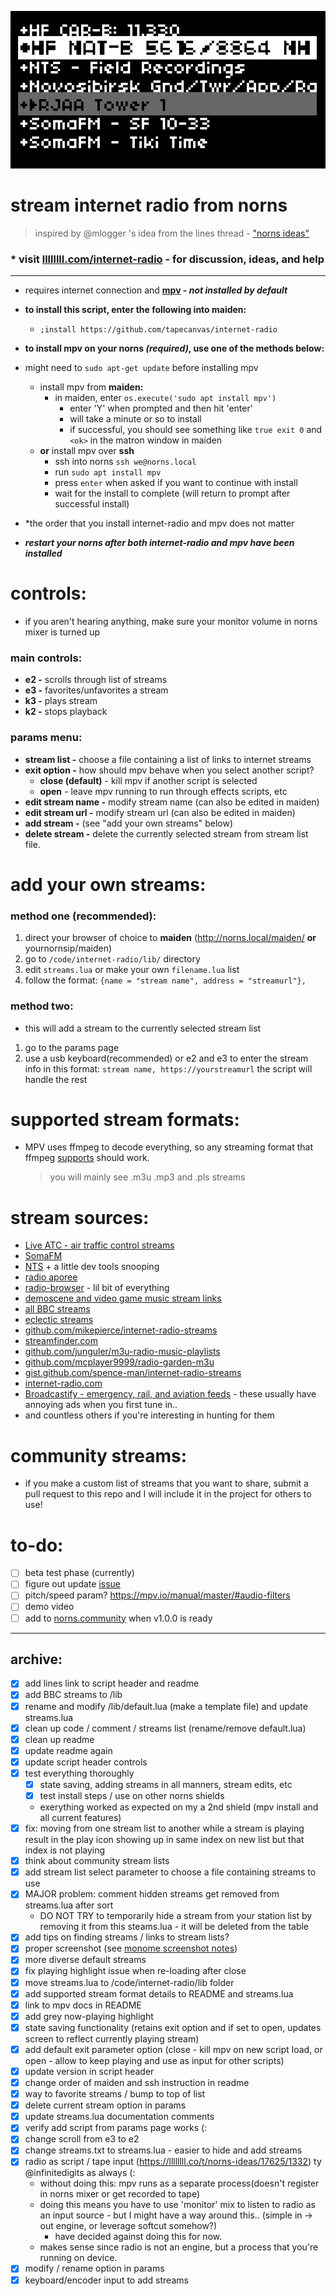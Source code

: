 ![currentscreenshot](screenshot.png)
# stream internet radio from norns
> inspired by @mlogger 's idea from the lines thread - ["norns ideas"](https://llllllll.co/t/norns-ideas/17625/1328)

### * visit [llllllll.com/internet-radio](https://llllllll.co/t/internet-radio/66152) - for discussion, ideas, and help  

---
- requires internet connection and **[mpv](https://mpv.io/) - _not installed by default_**
 
- **to install this script, enter the following into maiden:**
  - `;install https://github.com/tapecanvas/internet-radio`

- **to install mpv on your norns _(required)_, use one of the methods below:**
- might need to `sudo apt-get update` before installing mpv
    - install mpv from **maiden:**
        - in maiden, enter `os.execute('sudo apt install mpv')`
          - enter 'Y' when prompted and then hit 'enter'
          - will take a minute or so to install
          - if successful, you should see something like `true exit 0` and `<ok>` in the matron window in maiden
    - **or** install mpv over **ssh**
        - ssh into norns `ssh we@norns.local`
        - run `sudo apt install mpv`
        - press `enter` when asked if you want to continue with install
        - wait for the install to complete (will return to prompt after successful install)

- *the order that you install internet-radio and mpv does not matter
- **_restart your norns after both internet-radio and mpv have been installed_**

# controls:
- if you aren't hearing anything, make sure your monitor volume in norns mixer is turned up
### main controls:
- **e2 -** scrolls through list of streams
- **e3 -** favorites/unfavorites a stream
- **k3 -** plays stream
- **k2 -** stops playback

### params menu:
- **stream list -** choose a file containing a list of links to internet streams
- **exit option -** how should mpv behave when you select another script?
  - **close (default)** - kill mpv if another script is selected
  - **open** - leave mpv running to run through effects scripts, etc
- **edit stream name -** modify stream name (can also be edited in maiden)
- **edit stream url -** modify stream url (can also be edited in maiden)
- **add stream -** (see "add your own streams" below)
- **delete stream -** delete the currently selected stream from stream list file.

# add your own streams:
### method one (recommended):
1. direct your browser of choice to **maiden** (http://norns.local/maiden/ **or** yournornsip/maiden)
2. go to `/code/internet-radio/lib/` directory
3. edit `streams.lua` or make your own `filename.lua` list
4. follow the format:
`{name = "stream name", address = "streamurl"},`

### method two:
- this will add a stream to the currently selected stream list
1. go to the params page
2. use a usb keyboard(recommended) or e2 and e3 to enter the stream info in this format:
`stream name, https://yourstreamurl` the script will handle the rest

# supported stream formats:
- MPV uses ffmpeg to decode everything, so any streaming format that ffmpeg [supports](http://ffmpeg.org/general.html#Supported-File-Formats_002c-Codecs-or-Features) should work. 
  > you will mainly see .m3u .mp3 and .pls streams 

# stream sources:
- [Live ATC - air traffic control streams](https://www.liveatc.net/feedindex.php)
- [SomaFM](https://somafm.com/listen/)
- [NTS](https://www.nts.live) + a little dev tools snooping
- [radio aporee](https://radio.aporee.org)
- [radio-browser](https://www.radio-browser.info/tags)  - lil bit of everything
- [demoscene and video game music stream links](https://mw.rat.bz/davgmsrl/)
- [all BBC streams](https://garfnet.org.uk/download/radio/20231029-bbc-radio-norewind.m3u.txt)
- [eclectic streams](https://garfnet.org.uk/download/radio/20231029-internet-radio.m3u.txt)
- [github.com/mikepierce/internet-radio-streams](https://github.com/mikepierce/internet-radio-streams)
- [streamfinder.com](https://www.streamfinder.com)
- [github.com/junguler/m3u-radio-music-playlists](https://github.com/junguler/m3u-radio-music-playlists)
- [github.com/mcplayer9999/radio-garden-m3u](https://github.com/mcplayer9999/radio-garden-m3u)
- [gist.github.com/spence-man/internet-radio-streams](https://gist.github.com/spence-man/1c37a339d2c5e3aa5b90f7c72b5a39d1)
- [internet-radio.com](https://www.internet-radio.com)
- [Broadcastify - emergency, rail, and aviation feeds](https://www.broadcastify.com/listen/) - these usually have annoying ads when you first tune in..
- and countless others if you're interesting in hunting for them 


# community streams:
- if you make a custom list of streams that you want to share, submit a pull request to this repo and I will include it in the project for others to use!


# to-do:
- [ ] beta test phase (currently)
- [ ] figure out update [issue](https://github.com/tapecanvas/internet-radio/issues/3)
- [ ] pitch/speed param? https://mpv.io/manual/master/#audio-filters
- [ ] demo video
- [ ] add to [norns.community](https://github.com/monome-community/norns-community) when v1.0.0 is ready

---
## archive:
- [x] add lines link to script header and readme
- [x] add BBC streams to /lib
- [x] rename and modify /lib/default.lua (make a template file) and update streams.lua
- [x] clean up code / comment / streams list (rename/remove default.lua)
- [x] clean up readme
- [x] update readme again
- [x] update script header controls
- [x] test everything thoroughly
  - [x] state saving, adding streams in all manners, stream edits, etc
  - [x] test install steps / use on other norns shields
  - exerything worked as expected on my a 2nd shield (mpv install and all current features)
- [x] fix: moving from one stream list to another while a stream is playing result in the play icon showing up in same index on new list but that index is not playing
- [x] think about community stream lists
- [x] add stream list select parameter to choose a file containing streams to use
- [x] MAJOR problem: comment hidden streams get removed from streams.lua after sort
  - DO NOT TRY to temporarily hide a stream from your station list by removing it from this steams.lua - it will be deleted from the table
- [x] add tips on finding streams / links to stream lists?
- [x] proper screenshot (see [monome screenshot notes](https://monome.org/docs/norns/help/data/#png))
- [x] more diverse default streams
- [x] fix playing highlight issue when re-loading after close
- [x] move streams.lua to /code/internet-radio/lib folder
- [x] add supported stream format details to README and streams.lua
- [x] link to mpv docs in README
- [x] add grey now-playing highlight
- [x] state saving functionality (retains exit option and if set to open, updates screen to reflect currently playing stream)
- [x] add default exit parameter option (close - kill mpv on new script load, or open - allow to keep playing and use as input for other scripts)
- [x] update version in script header
- [x] change order of maiden and ssh instruction in readme
- [x] way to favorite streams / bump to top of list
- [x] delete current stream option in params
- [x] update streams.lua documentation comments
- [x] verify add script from params page works (:
- [x] change scroll from e3 to e2
- [x] change streams.txt to streams.lua - easier to hide and add streams
- [x] radio as script / tape input (https://llllllll.co/t/norns-ideas/17625/1332) ty @infinitedigits as always (:
    - without doing this: mpv runs as a separate process(doesn't register in norns mixer or get recorded to tape)
    - doing this means you have to use 'monitor' mix to listen to radio as an input source - but I might have a way around this.. (simple in -> out engine, or leverage softcut somehow?)
      - have decided against doing this for now.
    - makes sense since radio is not an engine, but a process that you're running on device.  
- [x] modify / rename option in params
- [x] keyboard/encoder input to add streams